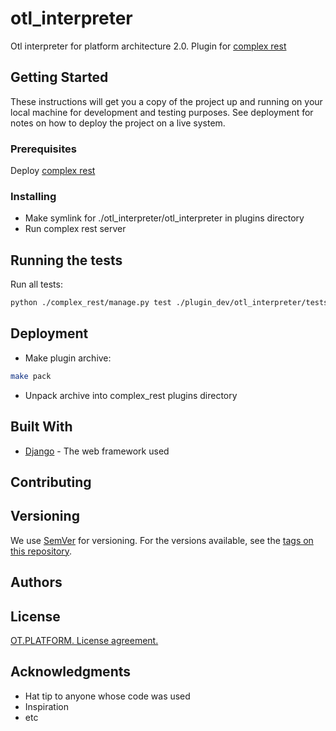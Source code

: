 # otl_interpreter

Otl interpreter for platform architecture 2.0. Plugin for [complex rest](https://github.com/ISGNeuroTeam/complex_rest/tree/develop)

## Getting Started

These instructions will get you a copy of the project up and running on your local machine for development and testing purposes. See deployment for notes on how to deploy the project on a live system.

### Prerequisites

Deploy [complex rest](https://github.com/ISGNeuroTeam/complex_rest/tree/develop)

### Installing

* Make symlink for ./otl_interpreter/otl_interpreter in plugins directory
* Run complex rest server

## Running the tests
Run all tests:
```bash
python ./complex_rest/manage.py test ./plugin_dev/otl_interpreter/tests --settings=core.settings.test
```

## Deployment

* Make plugin archive:
```bash
make pack
```
* Unpack archive into complex_rest plugins directory

## Built With

* [Django](https://docs.djangoproject.com/en/3.2.7/) - The web framework used


## Contributing

## Versioning

We use [SemVer](http://semver.org/) for versioning. For the versions available, see the [tags on this repository](https://github.com/your/project/tags). 

## Authors


## License

[OT.PLATFORM. License agreement.](LICENSE.md)

## Acknowledgments

* Hat tip to anyone whose code was used
* Inspiration
* etc